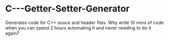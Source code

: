 # C---Getter-Setter-Generator
Generates code for C++ souce and header files. 
Why write 10 mins of code when you can spend 2 hours automating it and never needing to do it again?
